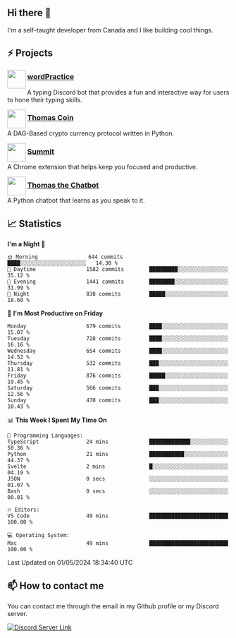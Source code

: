 <h2>Hi there 👋</h2>

<p>I'm a self-taught developer from Canada and I like building cool things.</p>

<h2>⚡ Projects</h2>

<img align="left" src="https://i.imgur.com/BIzs17V.png" width="42" height="42" />
<h3><a target="_blank" href="https://wordpractice.principle.sh/">wordPractice</a></h3>
<p>A typing Discord bot that provides a fun and interactive way for users to hone their typing skills.</p>

<img align="left" src="https://i.imgur.com/4FdQpgN.png" width="42" height="42" />
<h3><a href="https://github.com/principle105/thomas-coin">Thomas Coin</a></h3>
<p>A DAG-Based crypto currency protocol written in Python.</p>

<img align="left" src="https://i.imgur.com/Ly8Atho.png" width="42" height="42" />
<h3><a href="https://summit.sh/">Summit</a></h3>
<p>A Chrome extension that helps keep you focused and productive.</p>

<img align="left" src="https://i.imgur.com/hA9YF2s.png" width="42" height="42" />
<h3><a href="https://github.com/principle105/thomasthechatbot">Thomas the Chatbot</a></h3>
<p>A Python chatbot that learns as you speak to it.</p>

<h2>📈 Statistics</h2>

<!--START_SECTION:waka-->
**I'm a Night 🦉** 

```text
🌞 Morning                644 commits         ████░░░░░░░░░░░░░░░░░░░░░   14.30 % 
🌆 Daytime                1582 commits        █████████░░░░░░░░░░░░░░░░   35.12 % 
🌃 Evening                1441 commits        ████████░░░░░░░░░░░░░░░░░   31.99 % 
🌙 Night                  838 commits         █████░░░░░░░░░░░░░░░░░░░░   18.60 % 
```
📅 **I'm Most Productive on Friday** 

```text
Monday                   679 commits         ████░░░░░░░░░░░░░░░░░░░░░   15.07 % 
Tuesday                  728 commits         ████░░░░░░░░░░░░░░░░░░░░░   16.16 % 
Wednesday                654 commits         ████░░░░░░░░░░░░░░░░░░░░░   14.52 % 
Thursday                 532 commits         ███░░░░░░░░░░░░░░░░░░░░░░   11.81 % 
Friday                   876 commits         █████░░░░░░░░░░░░░░░░░░░░   19.45 % 
Saturday                 566 commits         ███░░░░░░░░░░░░░░░░░░░░░░   12.56 % 
Sunday                   470 commits         ███░░░░░░░░░░░░░░░░░░░░░░   10.43 % 
```


📊 **This Week I Spent My Time On** 

```text
💬 Programming Languages: 
TypeScript               24 mins             █████████████░░░░░░░░░░░░   50.36 % 
Python                   21 mins             ███████████░░░░░░░░░░░░░░   44.37 % 
Svelte                   2 mins              █░░░░░░░░░░░░░░░░░░░░░░░░   04.19 % 
JSON                     0 secs              ░░░░░░░░░░░░░░░░░░░░░░░░░   01.07 % 
Bash                     0 secs              ░░░░░░░░░░░░░░░░░░░░░░░░░   00.01 % 

🔥 Editors: 
VS Code                  49 mins             █████████████████████████   100.00 % 

💻 Operating System: 
Mac                      49 mins             █████████████████████████   100.00 % 
```


 Last Updated on 01/05/2024 18:34:40 UTC
<!--END_SECTION:waka-->

<h2>📫 How to contact me</h2>

You can contact me through the email in my Github profile or my Discord server.

[![Discord Server Link](https://dcbadge.vercel.app/api/server/DHnk46C)](https://discord.gg/DHnk46C)

